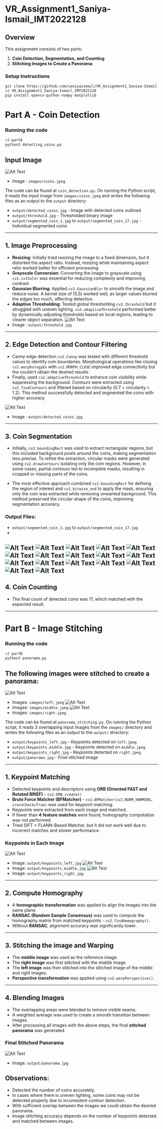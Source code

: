 # VR_Assignment1_Saniya-Ismail_IMT2022128

## Overview  
This assignment consists of two parts:  
1. **Coin Detection, Segmentation, and Counting**  
2. **Stitching Images to Create a Panorama**  

### Setup Instructions  
```bash
git clone https://github.com/saniyaismail/VR_Assignment1_Saniya-Ismail_IMT2022128.git
cd VR_Assignment1_Saniya-Ismail_IMT2022128
pip install opencv-python numpy matplotlib
```

# Part A - Coin Detection

### Running the code 
```bash
cd partA
python3 detecting_coins.py
```


## Input Image
![Alt Text](partA/images/coins.jpeg)
- Image : `images/coins.jpeg`

The code can be found at `coin_detection.py`. On running the Python script, it reads the input image from `images/coins.jpeg` and writes the following files as an output to the `output` directory:

- `output/detected_coins.jpg` - Image with detected coins outlined
- `output/threshold.jpg` - Thresholded binary image
- `output/segmented_coin_1.jpg` to `output/segmented_coin_17.jpg` - Individual segmented coins

---

## 1. Image Preprocessing

- **Resizing:** Initially tried resizing the image to a fixed dimension, but it distorted the aspect ratio. Instead, resizing while maintaining aspect ratio worked better for efficient processing.
- **Grayscale Conversion:** Converting the image to grayscale using `cv2.cvtColor` was essential for reducing complexity and improving contrast.
- **Gaussian Blurring:** Applied `cv2.GaussianBlur` to smooth the image and reduce noise. A kernel size of (5,5) worked well, as larger values blurred the edges too much, affecting detection.
- **Adaptive Thresholding:** Tested global thresholding `cv2.threshold` but it struggled with uneven lighting. `cv2.adaptiveThreshold` performed better by dynamically adjusting thresholds based on local regions, leading to clearer object separation.
![Alt Text](partA/output/threshold.jpg)
- Image : `output/threshold.jpg`
---

## 2. Edge Detection and Contour Filtering

- Canny edge detection `cv2.Canny` was tested with different threshold values to identify coin boundaries. Morphological operations like closing `cv2.morphologyEx` with `cv2.MORPH_CLOSE` improved edge connectivity but the couldn't obtain the desired results.
- Finally, used `cv2.adaptiveThreshold` to enhance coin visibility while suppressing the background. Contours were extracted using `cv2.findContours` and filtered based on circularity (0.7 < circularity < 1.2). This method successfully detected and segmented the coins with higher accuracy
  
![Alt Text](partA/output/detected_coins.jpg)
- Image : `output/detected_coins.jpg`

---

## 3. Coin Segmentation
- Initially, `cv2.boundingRect` was used to extract rectangular regions, but this included background pixels around the coins, making segmentation less precise. To refine the extraction, circular masks were generated using `cv2.drawContours` isolating only the coin regions. However, in some cases, partial contours led to incomplete masks, resulting in cropped or missing parts of the coins.

- The most effective approach combined `cv2.boundingRect` for defining the region of interest and `cv2.bitwise_and` to apply the mask, ensuring only the coin was extracted while removing unwanted background. This method preserved the circular shape of the coins, improving segmentation accuracy.

### Output Files:
- `output/segmented_coin_1.jpg` to `output/segmented_coin_17.jpg`
-
![Alt Text](partA/output/segmented_coin_1.jpg)
![Alt Text](partA/output/segmented_coin_2.jpg)
![Alt Text](partA/output/segmented_coin_3.jpg)
![Alt Text](partA/output/segmented_coin_4.jpg)
![Alt Text](partA/output/segmented_coin_5.jpg)
![Alt Text](partA/output/segmented_coin_6.jpg)
![Alt Text](partA/output/segmented_coin_7.jpg)
![Alt Text](partA/output/segmented_coin_8.jpg)
![Alt Text](partA/output/segmented_coin_9.jpg)
![Alt Text](partA/output/segmented_coin_10.jpg)
![Alt Text](partA/output/segmented_coin_11.jpg)
![Alt Text](partA/output/segmented_coin_12.jpg)
![Alt Text](partA/output/segmented_coin_13.jpg)
![Alt Text](partA/output/segmented_coin_14.jpg)
![Alt Text](partA/output/segmented_coin_15.jpg)
![Alt Text](partA/output/segmented_coin_16.jpg)
![Alt Text](partA/output/segmented_coin_17.jpg)
---

## 4. Coin Counting

- The final count of detected coins was 17, which matched with the expected result.

---
# Part B - Image Stitching

### Running the code
``` bash
cd partB
python3 panorama.py
```

## **The following images were stitched to create a panorama:**

![Alt Text](partB/images/left.jpeg)
- Images: `images/left.jpeg`
![Alt Text](partB/images/middle.jpeg)
- Images: `images/middle.jpeg`
![Alt Text](partB/images/right.jpeg)
- Images: `images/right.jpeg`

The code can be found at `panorama_stitching.py`. On running the Python script, it reads 3 overlapping input images from the `images/` directory and writes the following files as an output to the `output/` directory:

- `output/keypoints_left.jpg` - Keypoints detected on `left.jpeg`
- `output/keypoints_middle.jpg` - Keypoints detected on `middle.jpeg`
- `output/keypoints_right.jpg` - Keypoints detected on `right.jpeg`
- `output/panorama.jpg` - Final stitched image

---

## **1. Keypoint Matching**
- Detected keypoints and descriptors using **ORB (Oriented FAST and Rotated BRIEF)** - `cv2.ORB_create()`
- **Brute Force Matcher (BFMatcher)** - `cv2.BFMatcher(cv2.NORM_HAMMING, crossCheck=True)` was used for keypoint matching.
- Keypoints were extracted from each image and matched.
- If fewer than **4 feature matches** were found, homography computation was not performed.
- Tried SIFT + FLANN-Based Matcher, but it did not work well due to incorrect matches and slower performance.

### **Keypoints in Each Image**
![Alt Text](partB/output/keypoints_left.jpg)
- Image: `output/keypoints_left.jpg`
![Alt Text](partB/output/keypoints_middle.jpg)
- Image: `output/keypoints_middle.jpg`
![Alt Text](partB/output/keypoints_right.jpg)
- Image: `output/keypoints_right.jpg`

---

## **2. Compute Homography**
- A **homographic transformation** was applied to align the images into the same plane.
- **RANSAC (Random Sample Consensus)** was used to compute the homography matrix from matched keypoints - `cv2.findHomography()`.
- Without **RANSAC**, alignment accuracy was significantly lower.

---

## **3. Stitching the image and Warping**
- The **middle image** was used as the reference image.
- The **right image** was first stitched with the middle image.
- The **left image** was then stitched into the stitched image of the middle and right images.
- **Perspective transformation** was applied using `cv2.warpPerspective()`.
---

## **4. Blending Images**
- The overlapping areas were blended to remove visible seams.
- A weighted average was used to create a smooth transition between images.
- After processing all images with the above steps, the final **stitched panorama** was generated.

### **Final Stitched Panorama**
![Alt Text](partB/output/panorama.jpg)
- Image: `output/panorama.jpg`


## Observations:

- Detected the number of coins accurately.
- In cases where there is uneven lighting, some coins may not be detected properly due to inconsistent contour detection.
- With sufficient overlap between the images we could obtain the desired panorama. 
- Image stitching accuracy depends on the number of keypoints detected and matched between images.
